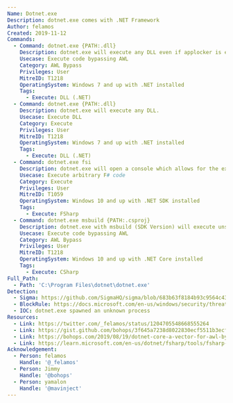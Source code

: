 ```yaml
---
Name: Dotnet.exe
Description: dotnet.exe comes with .NET Framework
Author: felamos
Created: 2019-11-12
Commands:
  - Command: dotnet.exe {PATH:.dll}
    Description: dotnet.exe will execute any DLL even if applocker is enabled.
    Usecase: Execute code bypassing AWL
    Category: AWL Bypass
    Privileges: User
    MitreID: T1218
    OperatingSystem: Windows 7 and up with .NET installed
    Tags:
      - Execute: DLL (.NET)
  - Command: dotnet.exe {PATH:.dll}
    Description: dotnet.exe will execute any DLL.
    Usecase: Execute DLL
    Category: Execute
    Privileges: User
    MitreID: T1218
    OperatingSystem: Windows 7 and up with .NET installed
    Tags:
      - Execute: DLL (.NET)
  - Command: dotnet.exe fsi
    Description: dotnet.exe will open a console which allows for the execution of arbitrary F# commands
    Usecase: Execute arbitrary F# code
    Category: Execute
    Privileges: User
    MitreID: T1059
    OperatingSystem: Windows 10 and up with .NET SDK installed
    Tags:
      - Execute: FSharp
  - Command: dotnet.exe msbuild {PATH:.csproj}
    Description: dotnet.exe with msbuild (SDK Version) will execute unsigned code
    Usecase: Execute code bypassing AWL
    Category: AWL Bypass
    Privileges: User
    MitreID: T1218
    OperatingSystem: Windows 10 and up with .NET Core installed
    Tags:
      - Execute: CSharp
Full_Path:
  - Path: 'C:\Program Files\dotnet\dotnet.exe'
Detection:
  - Sigma: https://github.com/SigmaHQ/sigma/blob/683b63f8184b93c9564c4310d10c571cbe367e1e/rules/windows/process_creation/proc_creation_win_lolbin_dotnet.yml
  - BlockRule: https://docs.microsoft.com/en-us/windows/security/threat-protection/windows-defender-application-control/microsoft-recommended-block-rules
  - IOC: dotnet.exe spawned an unknown process
Resources:
  - Link: https://twitter.com/_felamos/status/1204705548668555264
  - Link: https://gist.github.com/bohops/3f645a7238d8022830ecf5511b3ecfbc
  - Link: https://bohops.com/2019/08/19/dotnet-core-a-vector-for-awl-bypass-defense-evasion/
  - Link: https://learn.microsoft.com/en-us/dotnet/fsharp/tools/fsharp-interactive/
Acknowledgement:
  - Person: felamos
    Handle: '@_felamos'
  - Person: Jimmy
    Handle: '@bohops'
  - Person: yamalon
    Handle: '@mavinject'
---
```

